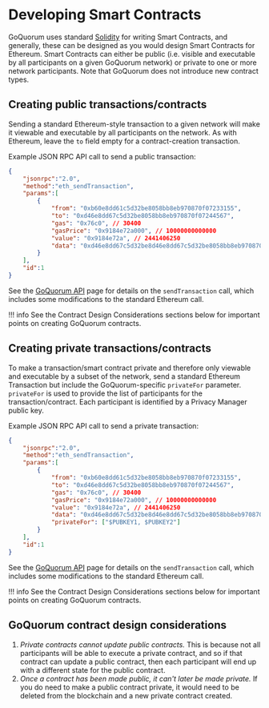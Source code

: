 # Developing Smart Contracts

GoQuorum uses standard [Solidity](https://solidity.readthedocs.io/en/develop/) for writing Smart Contracts,
and generally, these can be designed as you would design Smart Contracts for Ethereum. Smart Contracts can
either be public (i.e. visible and executable by all participants on a given GoQuorum network) or private to
one or more network participants. Note that GoQuorum does not introduce new contract types.

## Creating public transactions/contracts

Sending a standard Ethereum-style transaction to a given network will make it viewable and executable by
all participants on the network. As with Ethereum, leave the `to` field empty for a contract-creation transaction.

Example JSON RPC API call to send a public transaction:

``` json
{
    "jsonrpc":"2.0",
    "method":"eth_sendTransaction",
    "params":[
        {
            "from": "0xb60e8dd61c5d32be8058bb8eb970870f07233155",
            "to": "0xd46e8dd67c5d32be8058bb8eb970870f07244567",
            "gas": "0x76c0", // 30400
            "gasPrice": "0x9184e72a000", // 10000000000000
            "value": "0x9184e72a", // 2441406250
            "data": "0xd46e8dd67c5d32be8d46e8dd67c5d32be8058bb8eb970870f072445675058bb8eb970870f072445675"
        }
    ],
    "id":1
}
```

See the [GoQuorum API](../../Reference/APIs/PrivacyAPI.md) page for details on the `sendTransaction` call, which includes some modifications to the standard Ethereum call.

!!! info
    See the Contract Design Considerations sections below for important points on creating GoQuorum contracts.

## Creating private transactions/contracts

To make a transaction/smart contract private and therefore only viewable and executable by a
subset of the network, send a standard Ethereum Transaction but include the GoQuorum-specific `privateFor`
parameter.  `privateFor` is used to provide the list of participants for the transaction/contract.
Each participant is identified by a Privacy Manager public key.

Example JSON RPC API call to send a private transaction:

``` json
{
    "jsonrpc":"2.0",
    "method":"eth_sendTransaction",
    "params":[
        {
            "from": "0xb60e8dd61c5d32be8058bb8eb970870f07233155",
            "to": "0xd46e8dd67c5d32be8058bb8eb970870f07244567",
            "gas": "0x76c0", // 30400
            "gasPrice": "0x9184e72a000", // 10000000000000
            "value": "0x9184e72a", // 2441406250
            "data": "0xd46e8dd67c5d32be8d46e8dd67c5d32be8058bb8eb970870f072445675058bb8eb970870f072445675",
            "privateFor": ["$PUBKEY1, $PUBKEY2"]
        }
    ],
    "id":1
}
```

See the [GoQuorum API](../../Reference/APIs/PrivacyAPI.md) page for details on the `sendTransaction` call, which includes some modifications to the standard Ethereum call.

!!! info
    See the Contract Design Considerations sections below for important points on creating GoQuorum contracts.

## GoQuorum contract design considerations

1. *Private contracts cannot update public contracts.* This is because not all participants will be able to execute a private contract, and so if that contract can update a public contract, then each participant will end up with a different state for the public contract.
1. *Once a contract has been made public, it can't later be made private.* If you do need to make a public contract private, it would need to be deleted from the blockchain and a new private contract created.
